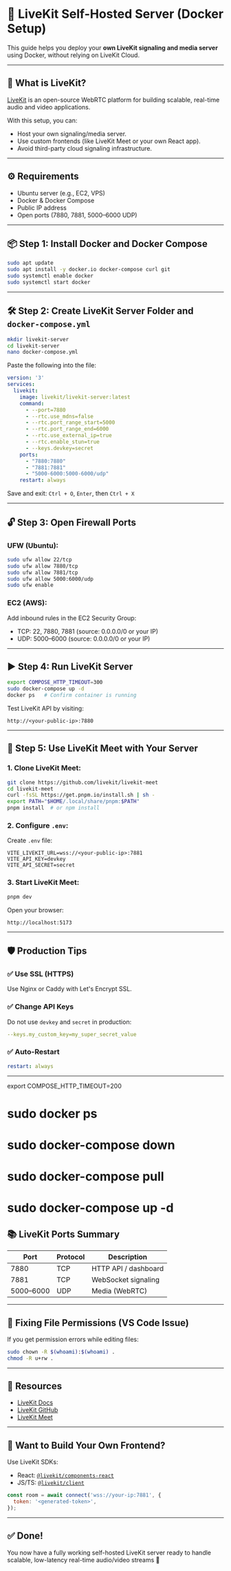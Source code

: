 
# 📡 LiveKit Self-Hosted Server (Docker Setup)

This guide helps you deploy your **own LiveKit signaling and media server** using Docker, without relying on LiveKit Cloud.

---

## 🚀 What is LiveKit?

[LiveKit](https://livekit.io) is an open-source WebRTC platform for building scalable, real-time audio and video applications.

With this setup, you can:

- Host your own signaling/media server.
- Use custom frontends (like LiveKit Meet or your own React app).
- Avoid third-party cloud signaling infrastructure.

---

## ⚙️ Requirements

- Ubuntu server (e.g., EC2, VPS)
- Docker & Docker Compose
- Public IP address
- Open ports (7880, 7881, 5000–6000 UDP)

---

## 📦 Step 1: Install Docker and Docker Compose

```bash
sudo apt update
sudo apt install -y docker.io docker-compose curl git
sudo systemctl enable docker
sudo systemctl start docker
```

---

## 🛠️ Step 2: Create LiveKit Server Folder and `docker-compose.yml`

```bash
mkdir livekit-server
cd livekit-server
nano docker-compose.yml
```

Paste the following into the file:

```yaml
version: '3'
services:
  livekit:
    image: livekit/livekit-server:latest
    command:
      - --port=7880
      - --rtc.use_mdns=false
      - --rtc.port_range_start=5000
      - --rtc.port_range_end=6000
      - --rtc.use_external_ip=true
      - --rtc.enable_stun=true
      - --keys.devkey=secret
    ports:
      - "7880:7880"
      - "7881:7881"
      - "5000-6000:5000-6000/udp"
    restart: always
```

Save and exit: `Ctrl + O`, `Enter`, then `Ctrl + X`

---

## 🔓 Step 3: Open Firewall Ports

### UFW (Ubuntu):
```bash
sudo ufw allow 22/tcp
sudo ufw allow 7880/tcp
sudo ufw allow 7881/tcp
sudo ufw allow 5000:6000/udp
sudo ufw enable
```

### EC2 (AWS):
Add inbound rules in the EC2 Security Group:

- TCP: 22, 7880, 7881 (source: 0.0.0.0/0 or your IP)
- UDP: 5000–6000 (source: 0.0.0.0/0 or your IP)

---

## ▶️ Step 4: Run LiveKit Server

```bash
export COMPOSE_HTTP_TIMEOUT=300
sudo docker-compose up -d
docker ps   # Confirm container is running
```

Test LiveKit API by visiting:
```
http://<your-public-ip>:7880
```

---

## 🧪 Step 5: Use LiveKit Meet with Your Server

### 1. Clone LiveKit Meet:
```bash
git clone https://github.com/livekit/livekit-meet
cd livekit-meet
curl -fsSL https://get.pnpm.io/install.sh | sh -
export PATH="$HOME/.local/share/pnpm:$PATH"
pnpm install  # or npm install
```

### 2. Configure `.env`:

Create `.env` file:

```env
VITE_LIVEKIT_URL=wss://<your-public-ip>:7881
VITE_API_KEY=devkey
VITE_API_SECRET=secret
```

### 3. Start LiveKit Meet:
```bash
pnpm dev
```

Open your browser:
```
http://localhost:5173
```

---

## 🛡️ Production Tips

### ✅ Use SSL (HTTPS)
Use Nginx or Caddy with Let's Encrypt SSL.

### ✅ Change API Keys
Do not use `devkey` and `secret` in production:

```yaml
--keys.my_custom_key=my_super_secret_value
```

### ✅ Auto-Restart
```yaml
restart: always
```

---

export COMPOSE_HTTP_TIMEOUT=200

# sudo docker ps   
# sudo docker-compose down
# sudo docker-compose pull
# sudo docker-compose up -d




## 📚 LiveKit Ports Summary

| Port | Protocol | Description |
|------|----------|-------------|
| 7880 | TCP      | HTTP API / dashboard |
| 7881 | TCP      | WebSocket signaling |
| 5000–6000 | UDP | Media (WebRTC) |

---

## 🧼 Fixing File Permissions (VS Code Issue)

If you get permission errors while editing files:

```bash
sudo chown -R $(whoami):$(whoami) .
chmod -R u+rw .
```

---

## 📎 Resources

- [LiveKit Docs](https://docs.livekit.io/)
- [LiveKit GitHub](https://github.com/livekit)
- [LiveKit Meet](https://github.com/livekit/livekit-meet)

---

## 🧠 Want to Build Your Own Frontend?

Use LiveKit SDKs:

- React: [`@livekit/components-react`](https://docs.livekit.io/client-sdk/react/)
- JS/TS: [`@livekit/client`](https://docs.livekit.io/client-sdk/js/)

```js
const room = await connect('wss://your-ip:7881', {
  token: '<generated-token>',
});
```

---

## ✅ Done!

You now have a fully working self-hosted LiveKit server ready to handle scalable, low-latency real-time audio/video streams 🚀
